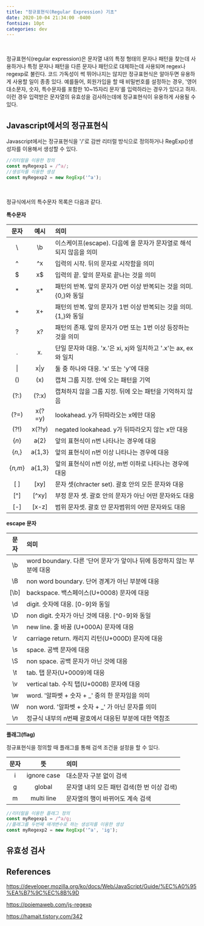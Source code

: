 ```yaml
---
title: "정규표현식(Regular Expression) 기초"
date: 2020-10-04 21:34:00 -0400
fontsize: 10pt
categories: dev
---
```


<br>

정규표현식(regular expression)은 문자열 내의 특정 형태의 문자나 패턴을 찾는데 사용하거나 특정 문자나 패턴을 다른 문자나 패턴으로 대체하는데 사용되며 regex나 regexp로 불린다. 코드 가독성이 썩 뛰어나지는 않지만 정규표현식은 알아두면 유용하게 사용할 일이 종종 있다. 예를들어, 회원가입을 할 때 비밀번호를 설정하는 경우, '영어 대소문자, 숫자, 특수문자를 포함한 10~15자리 문자'를 입력하라는 경우가 있다고 하자. 이런 경우 입력받은 문자열의 유효성을 검사하는데에 정규표현식이 유용하게 사용될 수 있다.  

## Javascript에서의 정규표현식

Javascript에서는 정규표현식을 '/'로 감싼 리터럴 방식으로 정의하거나 RegExp()생성자를 이용해서 생성할 수 있다.

~~~javascript
//리터럴을 이용한 정의
const myRegexp1 = /^a/;
//생성자를 이용한 생성
const myRegexp2 = new RegExp('^a');
~~~

<br>

정규식에서의 특수문자 목록은 다음과 같다.  

**특수문자**  

| 문자 | 예시 | 의미 |  
|:---:|:---:|:---|  
| \ | \b | 이스케이프(escape). 다음에 올 문자가 문자열로 해석되지 않음을 의미 |  
| ^ | ^x | 입력의 시작. 뒤의 문자로 시작함을 의미|  
| $ | x$ | 입력의 끝. 앞의 문자로 끝나는 것을 의미|  
| * | x* | 패턴의 반복. 앞의 문자가 0번 이상 반복되는 것을 의미. {0,}와 동일|  
| + | x+ | 패턴의 반복. 앞의 문자가 1번 이상 반복되는 것을 의미. {1,}와 동일|  
| ? | x? | 패턴의 존재. 앞의 문자가 0번 또는 1번 이상 등장하는것을 의미|  
| . | x. | 단일 문자와 대응. 'x.'은 xi, xj와 일치하고 '.x'는 ax, ex와 일치|  
| \| | x\|y | 둘 중 하나와 대응. 'x' 또는 'y'에 대응 |  
| () | (x) | 캡쳐 그룹 지정. 안에 오는 패턴을 기억 |  
| (?:<i></i>) | (?:x) | 캡쳐하지 않을 그룹 지정. 뒤에 오는 패턴을 기억하지 않음 |  
| (?=) | x(?=y) | lookahead. y가 뒤따라오는 x에만 대응 |  
| (?!) | x(?!y) | negated lookahead. y가 뒤따라오지 않는 x만 대응 |  
| {_n_} | a{2} | 앞의 표현식이 n번 나타나는 경우에 대응 |  
| {_n_,} | a{1,3} | 앞의 표현식이 n번 이상 나타나는 경우에 대응|  
| {_n,m_} | a{1,3} | 앞의 표현식이 n번 이상, m번 이하로 나타나는 경우에 대응|  
| [ ] | [xy] | 문자 셋(chracter set). 괄호 안의 모든 문자와 대응|  
| [^] | [^xy] | 부정 문자 셋. 괄호 안의 문자가 아닌 어떤 문자와도 대응|  
| [-] | [x-z] | 범위 문자셋. 괄호 안 문자범위의 어떤 문자와도 대응|  

**escape 문자**  

| 문자 | 의미 |  
|:---:|:---|  
| \b | word boundary. 다른 '단어 문자'가 앞이나 뒤에 등장하지 않는 부분에 대응 |
| \B | non word boundary. 단어 경계가 아닌 부분에 대응 |
| [\b] | backspace. 백스페이스(U+0008) 문자에 대응 |
| \d | digit. 숫자에 대응. [0-9]와 동일 |
| \D | non digit. 숫자가 아닌 것에 대응. [^0-9]와 동일 |
| \n | new line. 줄 바꿈 (U+000A) 문자에 대응  |
| \r | carriage return. 캐리지 리턴(U+000D) 문자에 대응  |
| \s | space. 공백 문자에 대응  |
| \S | non space. 공백 문자가 아닌 것에 대응 |
| \t | tab. 탭 문자(U+0009)에 대응 |
| \v | vertical tab. 수직 탭(U+000B) 문자에 대응 |
| \w | word. '알파벳 + 숫자 + _' 중의 한 문자임을 의미  |
| \W | non word. '알파벳 + 숫자 + _' 가 아닌 문자를 의미  |
| \\_n_ | 정규식 내부의 n번째 괄호에서 대응된 부분에 대한 역참조  |

**플래그(flag)**  

정규표현식을 정의할 때 플래그를 통해 검색 조건을 설정을 할 수 있다.

| 문자 | 뜻 | 의미 |  
|:---:|:---:|:---|  
| i | ignore case | 대소문자 구분 없이 검색 |  
| g | global | 문자열 내의 모든 패턴 검색(한 번 이상 검색) |  
| m | multi line | 문자열의 행이 바뀌어도 계속 검색 |  

~~~javascript
//리터럴을 이용한 플래그 정의
const myRegexp1 = /^a/g;
//플래그를 두번째 매개변수로 하는 생성자를 이용한 생성
const myRegexp2 = new RegExp('^a', 'ig');
~~~

## 유효성 검사  



## References

<https://developer.mozilla.org/ko/docs/Web/JavaScript/Guide/%EC%A0%95%EA%B7%9C%EC%8B%9D>

<https://poiemaweb.com/js-regexp>

<https://hamait.tistory.com/342>